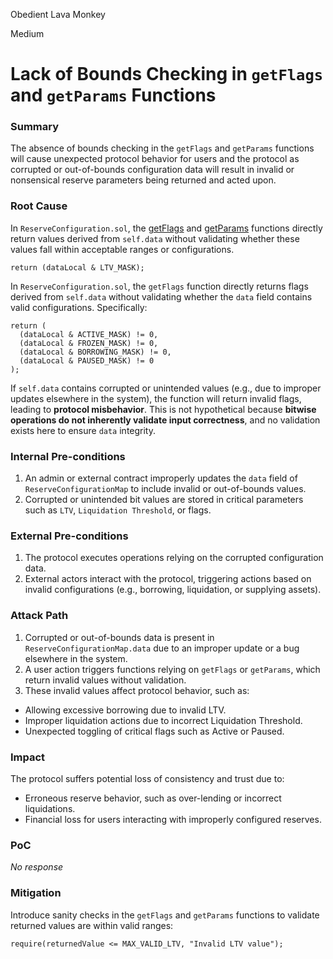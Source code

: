 Obedient Lava Monkey

Medium

# Lack of Bounds Checking in `getFlags` and `getParams` Functions

### Summary

The absence of bounds checking in the `getFlags` and `getParams` functions will cause unexpected protocol behavior for users and the protocol as corrupted or out-of-bounds configuration data will result in invalid or nonsensical reserve parameters being returned and acted upon.

### Root Cause

In `ReserveConfiguration.sol`, the [getFlags](https://github.com/sherlock-audit/2025-01-aave-v3-3/blob/main/aave-v3-origin/src/contracts/protocol/libraries/configuration/ReserveConfiguration.sol#L535-L546) and [getParams](https://github.com/sherlock-audit/2025-01-aave-v3-3/blob/main/aave-v3-origin/src/contracts/protocol/libraries/configuration/ReserveConfiguration.sol#L557-L569) functions directly return values derived from `self.data` without validating whether these values fall within acceptable ranges or configurations.
```solidity
return (dataLocal & LTV_MASK);
```
In `ReserveConfiguration.sol`, the `getFlags` function directly returns flags derived from `self.data` without validating whether the `data` field contains valid configurations. Specifically:  

```solidity
return (
  (dataLocal & ACTIVE_MASK) != 0,
  (dataLocal & FROZEN_MASK) != 0,
  (dataLocal & BORROWING_MASK) != 0,
  (dataLocal & PAUSED_MASK) != 0
);
```  

If `self.data` contains corrupted or unintended values (e.g., due to improper updates elsewhere in the system), the function will return invalid flags, leading to **protocol misbehavior**.
This is not hypothetical because **bitwise operations do not inherently validate input correctness**, and no validation exists here to ensure `data` integrity.

### Internal Pre-conditions

1. An admin or external contract improperly updates the `data` field of `ReserveConfigurationMap` to include invalid or out-of-bounds values.
2. Corrupted or unintended bit values are stored in critical parameters such as `LTV`, `Liquidation Threshold`, or flags.

### External Pre-conditions

1. The protocol executes operations relying on the corrupted configuration data.
2. External actors interact with the protocol, triggering actions based on invalid configurations (e.g., borrowing, liquidation, or supplying assets).

### Attack Path

1. Corrupted or out-of-bounds data is present in `ReserveConfigurationMap.data` due to an improper update or a bug elsewhere in the system.
2. A user action triggers functions relying on `getFlags` or `getParams`, which return invalid values without validation.
3. These invalid values affect protocol behavior, such as:
 - Allowing excessive borrowing due to invalid LTV.
 - Improper liquidation actions due to incorrect Liquidation Threshold.
 - Unexpected toggling of critical flags such as Active or Paused.

### Impact

The protocol suffers potential loss of consistency and trust due to:

 - Erroneous reserve behavior, such as over-lending or incorrect liquidations.
 - Financial loss for users interacting with improperly configured reserves.

### PoC

_No response_

### Mitigation

Introduce sanity checks in the `getFlags` and `getParams` functions to validate returned values are within valid ranges:
```solidity
require(returnedValue <= MAX_VALID_LTV, "Invalid LTV value");
```
